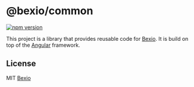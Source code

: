 # @bexio/common

[![npm version](https://badge.fury.io/js/%40bexio%2Fcommon.svg)](https://badge.fury.io/js/%40bexio%2Fcommon)

This project is a library that provides reusable code for [Bexio](http://www.bexio.com). It is build on top of the [Angular](https://github.com/angular/angular) framework.


## License

MIT [Bexio](http://www.bexio.com)
